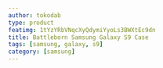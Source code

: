 ```yaml
---
author: tokodab
type: product
featimg: 1tYzYRbVNqcXyQdymiYyoLs3BWXtEc9dn
title: Battleborn Samsung Galaxy S9 Case
tags: [samsung, galaxy, s9]
category: [samsung]
---
```

